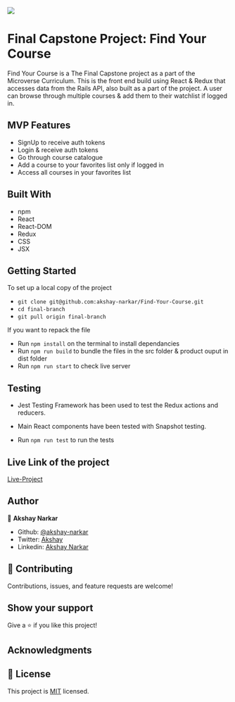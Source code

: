 ![](https://img.shields.io/badge/Microverse-blueviolet)

# Final Capstone Project: Find Your Course

Find Your Course is a The Final Capstone project as a part of the Microverse Curriculum. This is the front end build using React & Redux that accesses data from the Rails API, also built as a part of the project. A user can browse through multiple courses & add them to their watchlist if logged in.

## MVP Features

- SignUp to receive auth tokens
- Login & receive auth tokens
- Go through course catalogue
- Add a course to your favorites list only if logged in
- Access all courses in your favorites list

<!-- ## The Football Catalogue screenshot -->

<!-- <div align = "center">
<img src="./home.png" width="75%"/>
</div>
<hr/>

<div align = "center">
<img src="./teamdetails.png" width="75%"/>
</div> -->

## Built With

- npm
- React
- React-DOM
- Redux
- CSS
- JSX

## Getting Started

To set up a local copy of the project

- `git clone git@github.com:akshay-narkar/Find-Your-Course.git`
- `cd final-branch`
- `git pull origin final-branch`

If you want to repack the file

- Run `npm install` on the terminal to install dependancies
- Run `npm run build` to bundle the files in the src folder & product ouput in dist folder
- Run `npm run start` to check live server

## Testing

- Jest Testing Framework has been used to test the Redux actions and reducers.
- Main React components have been tested with Snapshot testing.

- Run `npm run test` to run the tests

## Live Link of the project

[Live-Project]()

## Author

👤 **Akshay Narkar**

- Github: [@akshay-narkar](https://github.com/akshay-narkar)
- Twitter: [Akshay](https://www.twitter.com/akidoit)
- Linkedin: [Akshay Narkar](https://www.linkedin.com/in/akshaynarkar25/)

## 🤝 Contributing

Contributions, issues, and feature requests are welcome!

## Show your support

Give a ⭐️ if you like this project!

## Acknowledgments

## 📝 License

This project is [MIT](LICENSE) licensed.
